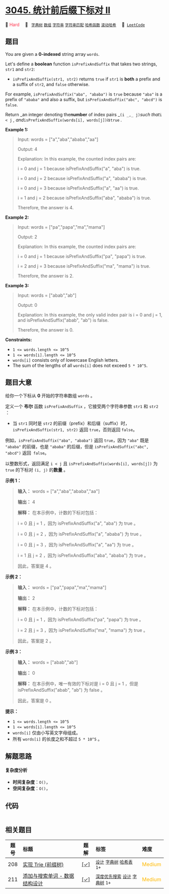 # [3045. 统计前后缀下标对 II](https://leetcode.com/problems/count-prefix-and-suffix-pairs-ii)

🔴 <font color=#ff334b>Hard</font>&emsp; 🔖&ensp; [`字典树`](/tag/trie.md) [`数组`](/tag/array.md) [`字符串`](/tag/string.md) [`字符串匹配`](/tag/string-matching.md) [`哈希函数`](/tag/hash-function.md) [`滚动哈希`](/tag/rolling-hash.md)&emsp; 🔗&ensp;[`LeetCode`](https://leetcode.com/problems/count-prefix-and-suffix-pairs-ii)

## 题目

You are given a **0-indexed** string array `words`.

Let's define a **boolean** function `isPrefixAndSuffix` that takes two
strings, `str1` and `str2`:

  * `isPrefixAndSuffix(str1, str2)` returns `true` if `str1` is **both** a prefix and a suffix of `str2`, and `false` otherwise.

For example, `isPrefixAndSuffix("aba", "ababa")` is `true` because `"aba"` is
a prefix of `"ababa"` and also a suffix, but `isPrefixAndSuffix("abc",
"abcd")` is `false`.

Return _an integer denoting the**number** of index pairs _`(i _,_ j)`_such
that_`i < j` _, and_`isPrefixAndSuffix(words[i], words[j])`_is_`true` _._



**Example 1:**

> Input: words = ["a","aba","ababa","aa"]
> 
> Output: 4
> 
> Explanation: In this example, the counted index pairs are:
> 
> i = 0 and j = 1 because isPrefixAndSuffix("a", "aba") is true.
> 
> i = 0 and j = 2 because isPrefixAndSuffix("a", "ababa") is true.
> 
> i = 0 and j = 3 because isPrefixAndSuffix("a", "aa") is true.
> 
> i = 1 and j = 2 because isPrefixAndSuffix("aba", "ababa") is true.
> 
> Therefore, the answer is 4.

**Example 2:**

> Input: words = ["pa","papa","ma","mama"]
> 
> Output: 2
> 
> Explanation: In this example, the counted index pairs are:
> 
> i = 0 and j = 1 because isPrefixAndSuffix("pa", "papa") is true.
> 
> i = 2 and j = 3 because isPrefixAndSuffix("ma", "mama") is true.
> 
> Therefore, the answer is 2.  

**Example 3:**

> Input: words = ["abab","ab"]
> 
> Output: 0
> 
> Explanation: In this example, the only valid index pair is i = 0 and j = 1, and isPrefixAndSuffix("abab", "ab") is false.
> 
> Therefore, the answer is 0.



**Constraints:**

  * `1 <= words.length <= 10^5`
  * `1 <= words[i].length <= 10^5`
  * `words[i]` consists only of lowercase English letters.
  * The sum of the lengths of all `words[i]` does not exceed `5 * 10^5`.


## 题目大意

给你一个下标从 **0** 开始的字符串数组 `words` 。

定义一个 **布尔** 函数 `isPrefixAndSuffix` ，它接受两个字符串参数 `str1` 和 `str2` ：

  * 当 `str1` 同时是 `str2` 的前缀（prefix）和后缀（suffix）时，`isPrefixAndSuffix(str1, str2)` 返回 `true`，否则返回 `false`。

例如，`isPrefixAndSuffix("aba", "ababa")` 返回 `true`，因为 `"aba"` 既是 `"ababa"`
的前缀，也是 `"ababa"` 的后缀，但是 `isPrefixAndSuffix("abc", "abcd")` 返回` false`。

以整数形式，返回满足 `i < j` 且 `isPrefixAndSuffix(words[i], words[j])` 为 `true` 的下标对
`(i, j)` 的**数量** 。



**示例 1：**

> 
> 
> 
> 
> 
> **输入：** words = ["a","aba","ababa","aa"]
> 
> **输出：** 4
> 
> **解释：** 在本示例中，计数的下标对包括：
> 
> i = 0 且 j = 1 ，因为 isPrefixAndSuffix("a", "aba") 为 true 。
> 
> i = 0 且 j = 2 ，因为 isPrefixAndSuffix("a", "ababa") 为 true 。
> 
> i = 0 且 j = 3 ，因为 isPrefixAndSuffix("a", "aa") 为 true 。
> 
> i = 1 且 j = 2 ，因为 isPrefixAndSuffix("aba", "ababa") 为 true 。
> 
> 因此，答案是 4 。

**示例 2：**

> 
> 
> 
> 
> 
> **输入：** words = ["pa","papa","ma","mama"]
> 
> **输出：** 2
> 
> **解释：** 在本示例中，计数的下标对包括：
> 
> i = 0 且 j = 1 ，因为 isPrefixAndSuffix("pa", "papa") 为 true 。
> 
> i = 2 且 j = 3 ，因为 isPrefixAndSuffix("ma", "mama") 为 true 。
> 
> 因此，答案是 2 。

**示例 3：**

> 
> 
> 
> 
> 
> **输入：** words = ["abab","ab"]
> 
> **输出：** 0
> 
> **解释：** 在本示例中，唯一有效的下标对是 i = 0 且 j = 1 ，但是 isPrefixAndSuffix("abab", "ab") 为 false 。
> 
> 因此，答案是 0 。



**提示：**

  * `1 <= words.length <= 10^5`
  * `1 <= words[i].length <= 10^5`
  * `words[i]` 仅由小写英文字母组成。
  * 所有 `words[i]` 的长度之和不超过 `5 * 10^5` 。


## 解题思路

#### 复杂度分析

- **时间复杂度**：`O()`，
- **空间复杂度**：`O()`，

## 代码

```javascript

```

## 相关题目

<!-- prettier-ignore -->
| 题号 | 标题 | 题解 | 标签 | 难度 |
| :------: | :------ | :------: | :------ | :------ |
| 208 | [实现 Trie (前缀树)](https://leetcode.com/problems/implement-trie-prefix-tree) | [[✓]](/problem/0208.md) |  [`设计`](/tag/design.md) [`字典树`](/tag/trie.md) [`哈希表`](/tag/hash-table.md) `1+` | <font color=#ffb800>Medium</font> |
| 211 | [添加与搜索单词 - 数据结构设计](https://leetcode.com/problems/design-add-and-search-words-data-structure) | [[✓]](/problem/0211.md) |  [`深度优先搜索`](/tag/depth-first-search.md) [`设计`](/tag/design.md) [`字典树`](/tag/trie.md) `1+` | <font color=#ffb800>Medium</font> |